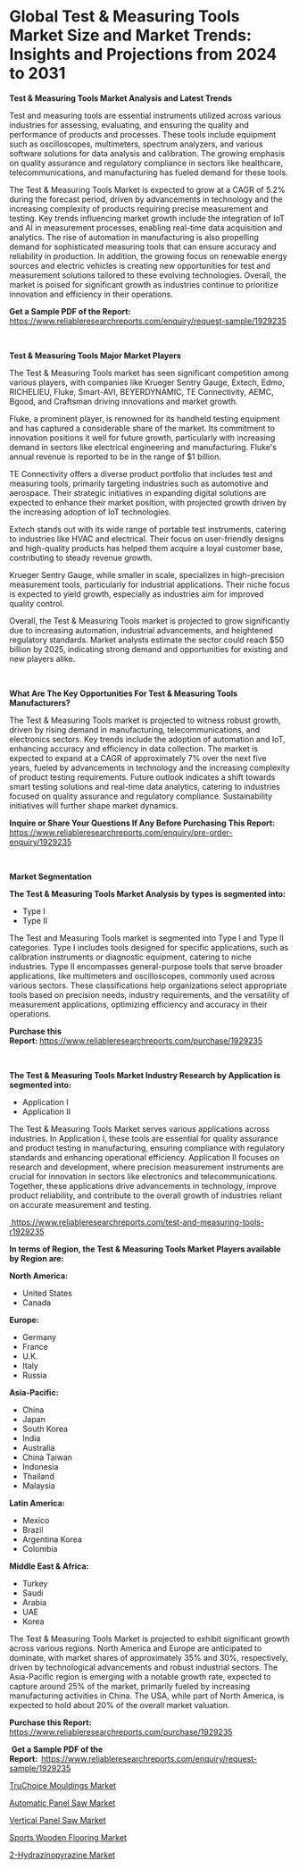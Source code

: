 <p><h1>Global Test & Measuring Tools Market Size and Market Trends: Insights and Projections from 2024 to 2031</h1></p><p><strong>Test & Measuring Tools Market Analysis and Latest Trends</strong></p>
<p><p>Test and measuring tools are essential instruments utilized across various industries for assessing, evaluating, and ensuring the quality and performance of products and processes. These tools include equipment such as oscilloscopes, multimeters, spectrum analyzers, and various software solutions for data analysis and calibration. The growing emphasis on quality assurance and regulatory compliance in sectors like healthcare, telecommunications, and manufacturing has fueled demand for these tools.</p><p>The Test & Measuring Tools Market is expected to grow at a CAGR of 5.2% during the forecast period, driven by advancements in technology and the increasing complexity of products requiring precise measurement and testing. Key trends influencing market growth include the integration of IoT and AI in measurement processes, enabling real-time data acquisition and analytics. The rise of automation in manufacturing is also propelling demand for sophisticated measuring tools that can ensure accuracy and reliability in production. In addition, the growing focus on renewable energy sources and electric vehicles is creating new opportunities for test and measurement solutions tailored to these evolving technologies. Overall, the market is poised for significant growth as industries continue to prioritize innovation and efficiency in their operations.</p></p>
<p><strong>Get a Sample PDF of the Report:&nbsp;</strong> <a href="https://www.reliableresearchreports.com/enquiry/request-sample/1929235?utm_campaign=116&utm_medium=2&utm_source=Github&utm_content=ia&utm_term=25102024&utm_id=test-measuring-tools">https://www.reliableresearchreports.com/enquiry/request-sample/1929235</a></p>
<p>&nbsp;</p>
<p><strong>Test & Measuring Tools Major Market Players</strong></p>
<p><p>The Test & Measuring Tools market has seen significant competition among various players, with companies like Krueger Sentry Gauge, Extech, Edmo, RICHELIEU, Fluke, Smart-AVI, BEYERDYNAMIC, TE Connectivity, AEMC, Bgood, and Craftsman driving innovations and market growth.</p><p>Fluke, a prominent player, is renowned for its handheld testing equipment and has captured a considerable share of the market. Its commitment to innovation positions it well for future growth, particularly with increasing demand in sectors like electrical engineering and manufacturing. Fluke's annual revenue is reported to be in the range of $1 billion.</p><p>TE Connectivity offers a diverse product portfolio that includes test and measuring tools, primarily targeting industries such as automotive and aerospace. Their strategic initiatives in expanding digital solutions are expected to enhance their market position, with projected growth driven by the increasing adoption of IoT technologies.</p><p>Extech stands out with its wide range of portable test instruments, catering to industries like HVAC and electrical. Their focus on user-friendly designs and high-quality products has helped them acquire a loyal customer base, contributing to steady revenue growth.</p><p>Krueger Sentry Gauge, while smaller in scale, specializes in high-precision measurement tools, particularly for industrial applications. Their niche focus is expected to yield growth, especially as industries aim for improved quality control.</p><p>Overall, the Test & Measuring Tools market is projected to grow significantly due to increasing automation, industrial advancements, and heightened regulatory standards. Market analysts estimate the sector could reach $50 billion by 2025, indicating strong demand and opportunities for existing and new players alike.</p></p>
<p>&nbsp;</p>
<p><strong>What Are The Key Opportunities For Test & Measuring Tools Manufacturers?</strong></p>
<p><p>The Test & Measuring Tools market is projected to witness robust growth, driven by rising demand in manufacturing, telecommunications, and electronics sectors. Key trends include the adoption of automation and IoT, enhancing accuracy and efficiency in data collection. The market is expected to expand at a CAGR of approximately 7% over the next five years, fueled by advancements in technology and the increasing complexity of product testing requirements. Future outlook indicates a shift towards smart testing solutions and real-time data analytics, catering to industries focused on quality assurance and regulatory compliance. Sustainability initiatives will further shape market dynamics.</p></p>
<p><strong>Inquire or Share Your Questions If Any Before Purchasing This Report:</strong> <a href="https://www.reliableresearchreports.com/enquiry/pre-order-enquiry/1929235?utm_campaign=116&utm_medium=2&utm_source=Github&utm_content=ia&utm_term=25102024&utm_id=test-measuring-tools">https://www.reliableresearchreports.com/enquiry/pre-order-enquiry/1929235</a></p>
<p>&nbsp;</p>
<p><strong>Market Segmentation</strong></p>
<p><strong>The Test & Measuring Tools Market Analysis by types is segmented into:</strong></p>
<p><ul><li>Type I</li><li>Type II</li></ul></p>
<p><p>The Test and Measuring Tools market is segmented into Type I and Type II categories. Type I includes tools designed for specific applications, such as calibration instruments or diagnostic equipment, catering to niche industries. Type II encompasses general-purpose tools that serve broader applications, like multimeters and oscilloscopes, commonly used across various sectors. These classifications help organizations select appropriate tools based on precision needs, industry requirements, and the versatility of measurement applications, optimizing efficiency and accuracy in their operations.</p></p>
<p><strong>Purchase this Report:&nbsp;</strong><a href="https://www.reliableresearchreports.com/purchase/1929235?utm_campaign=116&utm_medium=2&utm_source=Github&utm_content=ia&utm_term=25102024&utm_id=test-measuring-tools">https://www.reliableresearchreports.com/purchase/1929235</a></p>
<p>&nbsp;</p>
<p><strong>The Test & Measuring Tools Market Industry Research by Application is segmented into:</strong></p>
<p><ul><li>Application I</li><li>Application II</li></ul></p>
<p><p>The Test & Measuring Tools Market serves various applications across industries. In Application I, these tools are essential for quality assurance and product testing in manufacturing, ensuring compliance with regulatory standards and enhancing operational efficiency. Application II focuses on research and development, where precision measurement instruments are crucial for innovation in sectors like electronics and telecommunications. Together, these applications drive advancements in technology, improve product reliability, and contribute to the overall growth of industries reliant on accurate measurement and testing.</p></p>
<p><a href="https://www.reliableresearchreports.com/test-and-measuring-tools-r1929235?utm_campaign=116&utm_medium=2&utm_source=Github&utm_content=ia&utm_term=25102024&utm_id=test-measuring-tools">&nbsp;https://www.reliableresearchreports.com/test-and-measuring-tools-r1929235</a></p>
<p><strong>In terms of Region, the Test & Measuring Tools Market Players available by Region are:</strong></p>
<p>
    <p> <strong> North America: </strong>
        <ul>
            <li>United States</li>
            <li>Canada</li>
        </ul>
        </p> 
    <p> <strong> Europe: </strong>
        <ul>
            <li>Germany</li>
            <li>France</li>
            <li>U.K.</li>
            <li>Italy</li>
            <li>Russia</li>
        </ul>
        </p> 
    <p> <strong> Asia-Pacific: </strong>
        <ul>
            <li>China</li>
            <li>Japan</li>
            <li>South Korea</li>
            <li>India</li>
            <li>Australia</li>
            <li>China Taiwan</li>
            <li>Indonesia</li>
            <li>Thailand</li>
            <li>Malaysia</li>
        </ul>
        </p> 
    <p> <strong> Latin America: </strong>
        <ul>
            <li>Mexico</li>
            <li>Brazil</li>
            <li>Argentina Korea</li>
            <li>Colombia</li>
        </ul>
        </p> 
    <p> <strong> Middle East & Africa: </strong>
        <ul>
            <li>Turkey</li>
            <li>Saudi</li>
            <li>Arabia</li>
            <li>UAE</li>
            <li>Korea</li>
        </ul>
    </p>
    </p>
<p><p>The Test & Measuring Tools Market is projected to exhibit significant growth across various regions. North America and Europe are anticipated to dominate, with market shares of approximately 35% and 30%, respectively, driven by technological advancements and robust industrial sectors. The Asia-Pacific region is emerging with a notable growth rate, expected to capture around 25% of the market, primarily fueled by increasing manufacturing activities in China. The USA, while part of North America, is expected to hold about 20% of the overall market valuation.</p></p>
<p><strong>Purchase this Report: </strong><a href="https://www.reliableresearchreports.com/purchase/1929235?utm_campaign=116&utm_medium=2&utm_source=Github&utm_content=ia&utm_term=25102024&utm_id=test-measuring-tools">https://www.reliableresearchreports.com/purchase/1929235</a></p>
<p>&nbsp;<strong>Get a Sample PDF of the Report:&nbsp;&nbsp;</strong><a href="https://www.reliableresearchreports.com/enquiry/request-sample/1929235?utm_campaign=116&utm_medium=2&utm_source=Github&utm_content=ia&utm_term=25102024&utm_id=test-measuring-tools">https://www.reliableresearchreports.com/enquiry/request-sample/1929235</a></p>
<p><strong></strong></p>
<p><p><a href="https://github.com/AlbertGonzalez266/Market-Research-Report-List-1/blob/main/truchoice-mouldings-market.md?utm_campaign=116&utm_medium=2&utm_source=Github&utm_content=ia&utm_term=25102024&utm_id=test-measuring-tools">TruChoice Mouldings Market</a></p><p><a href="https://issuu.com/reportprime-2/docs/automatic-panel-saw-market-size-203_161ae4b77fbefe?utm_campaign=116&utm_medium=2&utm_source=Github&utm_content=ia&utm_term=25102024&utm_id=test-measuring-tools">Automatic Panel Saw Market</a></p><p><a href="https://issuu.com/reportprime-2/docs/vertical-panel-saw-market-size-2030_60d47a55fbc52e?utm_campaign=116&utm_medium=2&utm_source=Github&utm_content=ia&utm_term=25102024&utm_id=test-measuring-tools">Vertical Panel Saw Market</a></p><p><a href="https://medium.com/@juliaficg7n3/global-sports-wooden-flooring-market-analysis-trends-forecasts-and-growth-opportunities-2024-f1161248ee23?utm_campaign=116&utm_medium=2&utm_source=Github&utm_content=ia&utm_term=25102024&utm_id=test-measuring-tools">Sports Wooden Flooring Market</a></p><p><a href="https://www.linkedin.com/pulse/analyzing-global-2-hydrazinopyrazine-market-growth-prospects-5en7c?utm_campaign=116&utm_medium=2&utm_source=Github&utm_content=ia&utm_term=25102024&utm_id=test-measuring-tools">2-Hydrazinopyrazine Market</a></p></p>